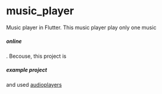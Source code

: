 # music_player


 Music player in Flutter. This music player play only one music <h5>online</h5> . Becouse, this project is <h5>example project</h5> and used [audioplayers](https://pub.dev/packages/audioplayers)
